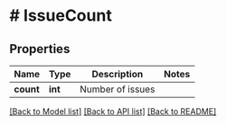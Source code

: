 # # IssueCount

## Properties

Name | Type | Description | Notes
------------ | ------------- | ------------- | -------------
**count** | **int** | Number of issues |

[[Back to Model list]](../../README.md#models) [[Back to API list]](../../README.md#endpoints) [[Back to README]](../../README.md)
